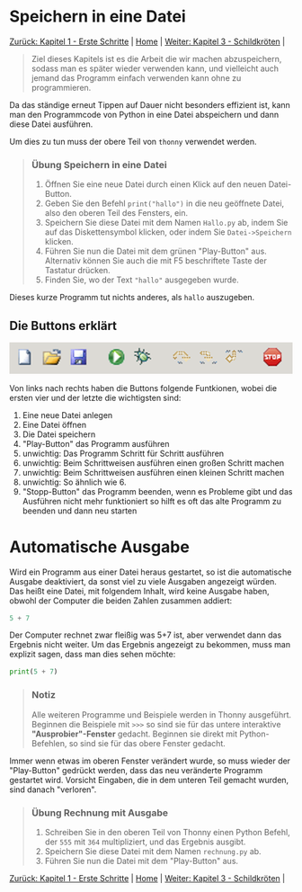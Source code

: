 # Speichern in eine Datei

[Zurück: Kapitel 1 - Erste Schritte](ErsteSchritte.md) |  [Home](README.md) |  [Weiter: Kapitel 3 - Schildkröten](Turtle.md) | 

> Ziel dieses Kapitels ist es die Arbeit die wir machen abzuspeichern, sodass man es später wieder verwenden kann, und vielleicht auch jemand das Programm einfach verwenden kann ohne zu programmieren.

Da das ständige erneut Tippen auf Dauer nicht besonders effizient ist, kann man den Programmcode von Python in eine Datei abspeichern und dann diese Datei ausführen.

Um dies zu tun muss der obere Teil von `thonny` verwendet werden.

  > ### Übung Speichern in eine Datei
  > 1. Öffnen Sie eine neue Datei durch einen Klick auf den neuen Datei-Button.
  > 1. Geben Sie den Befehl `print("hallo")` in die neu geöffnete Datei, also den oberen Teil des Fensters, ein.
  > 1. Speichern Sie diese Datei mit dem Namen `Hallo.py` ab, indem Sie auf das Diskettensymbol klicken, oder indem Sie `Datei->Speichern` klicken.
  > 1. Führen Sie nun die Datei mit dem grünen "Play-Button" aus. Alternativ können Sie auch die mit F5 beschriftete Taste der Tastatur drücken.
  > 1. Finden Sie, wo der Text `"hallo"` ausgegeben wurde.

Dieses kurze Programm tut nichts anderes, als `hallo` auszugeben.

## Die Buttons erklärt

![Screenshot Thonny](./img/ThonnyButtons.png)

Von links nach rechts haben die Buttons folgende Funtkionen, wobei die ersten vier und der letzte die wichtigsten sind:

 1. Eine neue Datei anlegen
 2. Eine Datei öffnen
 3. Die Datei speichern
 4. "Play-Button" das Programm ausführen
 5. unwichtig: Das Programm Schritt für Schritt ausführen
 6. unwichtig: Beim Schrittweisen ausführen einen großen Schritt machen
 7. unwichtig: Beim Schrittweisen ausführen einen kleinen Schritt machen
 8. unwichtig: So ähnlich wie 6.
 9. "Stopp-Button" das Programm beenden, wenn es Probleme gibt und das Ausführen
    nicht mehr funktioniert so hilft es oft das alte Programm zu beenden und dann neu starten

# Automatische Ausgabe

Wird ein Programm aus einer Datei heraus gestartet, so ist die automatische Ausgabe deaktiviert, da sonst viel zu viele Ausgaben angezeigt würden. Das heißt eine Datei, mit folgendem Inhalt, wird keine Ausgabe haben, obwohl der Computer die beiden Zahlen zusammen addiert:

```python
5 + 7
```

Der Computer rechnet zwar fleißig was 5+7 ist, aber verwendet dann das Ergebnis nicht weiter. Um das Ergebnis angezeigt zu bekommen, muss man explizit sagen, dass man dies sehen möchte:

```python
print(5 + 7)
```


> ### Notiz
> Alle weiteren Programme und Beispiele werden in Thonny ausgeführt. Beginnen die Beispiele mit `>>>` so sind sie für das untere interaktive  **"Ausprobier"-Fenster** gedacht. Beginnen sie direkt mit Python-Befehlen, so sind sie für das obere Fenster gedacht.

Immer wenn etwas im oberen Fenster verändert wurde, so muss wieder der "Play-Button" gedrückt werden, dass das neu veränderte Programm gestartet wird. Vorsicht Eingaben, die in dem unteren Teil gemacht wurden, sind danach "verloren".


> ### Übung Rechnung mit Ausgabe
> 1. Schreiben Sie in den oberen Teil von Thonny einen Python Befehl, der `555` mit `364` multipliziert, und das Ergebnis ausgibt.
> 1. Speichern Sie diese Datei mit dem Namen `rechnung.py` ab.
> 1. Führen Sie nun die Datei mit dem "Play-Button" aus.

[Zurück: Kapitel 1 - Erste Schritte](ErsteSchritte.md) |  [Home](README.md) |  [Weiter: Kapitel 3 - Schildkröten](Turtle.md) | 
